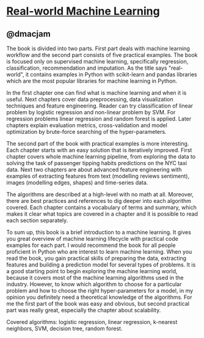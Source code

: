 [Real-world Machine Learning](https://www.manning.com/books/real-world-machine-learning)
===
@dmacjam
-----------

The book is divided into two parts. First part deals with machine learning workflow and the second part consists of five practical examples. The book is focused only on supervised machine learning, specifically regression, classification, recommendation and imputation. As the title says "real-world", it contains examples in Python with scikit-learn and pandas libraries which are the most popular libraries for machine learning in Python.

In the first chapter one can find what is machine learning and when it is useful. Next chapters cover data preprocessing, data visualization techniques and feature engineering. Reader can try classification of linear problem by logistic regression and non-linear problem by SVM. For regression problems linear regression and random forest is applied. Later chapters explain evaluation metrics, cross-validation and model optimization by brute-force searching of the hyper-parameters. 

The second part of the book with practical examples is more interesting. Each chapter starts with an easy solution that is iteratively improved. First chapter covers whole machine learning pipeline, from exploring the data to solving the task of passenger tipping habits predictions on the NYC taxi data. Next two chapters are about advanced feature engineering with examples of extracting features from text (modelling reviews sentiment), images (modelling edges, shapes) and time-series data.  

The algorithms are described at a high-level with no math at all. Moreover, there are best practices and references to dig deeper into each algorithm covered. Each chapter contains a vocabulary of terms and summary, which makes it clear what topics are covered in a chapter and it is possible to read each section separately.  

To sum up, this book is a brief introduction to a machine learning. It gives you great overview of machine learning lifecycle with practical code examples for each part. I would recommend the book for all people proficient in Python who are interest to learn machine learning. When you read the book, you gain practical skills of preparing the data, extracting features and building a prediction model for several types of problems. It is a good starting point to begin exploring the machine learning world, because it covers most of the machine learning algorithms used in the industry. However, to know which algorithm to choose for a particular problem and how to choose the right hyper-parameters for a model, in my opinion you definitely need a theoretical knowledge of the algorithms. For me the first part of the book was easy and obvious, but second practical part was really great, especially the chapter about scalability.    

Covered algorithms: logistic regression, linear regression, k-nearest neighbors, SVM, decision tree, random forest. 